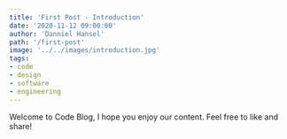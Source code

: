 ```yaml
---
title: 'First Post - Introduction'
date: '2020-11-12 09:00:00'
author: 'Danniel Hansel'
path: '/first-post'
image: '../../images/introduction.jpg'
tags:
- code
- design
- software
- engineering
---
```


Welcome to Code Blog, I hope you enjoy our content. Feel free to like and share!